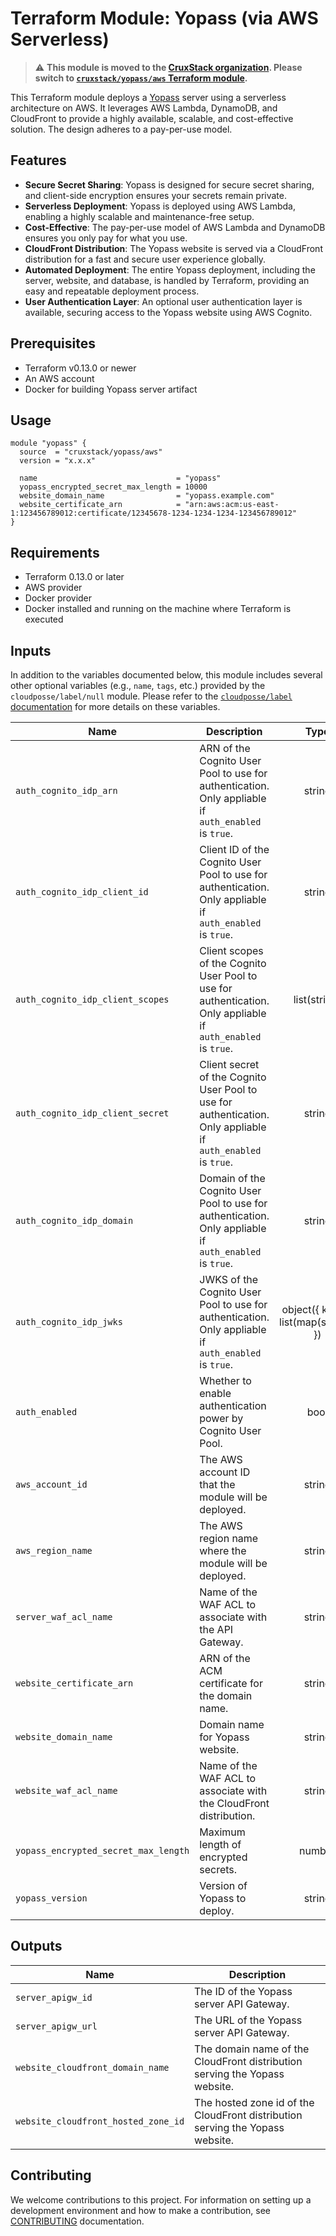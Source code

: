# Terraform Module: Yopass (via AWS Serverless)

> :warning: **This module is moved to the [CruxStack organization](https://github.com/cruxstack.terraform-aws-yopass). Please switch to [`cruxstack/yopass/aws` Terraform module](https://registry.terraform.io/modules/cruxstack/yopass/aws/latest).**

This Terraform module deploys a [Yopass](https://github.com/jhaals/yopass)
server using a serverless architecture on AWS. It leverages AWS Lambda,
DynamoDB, and CloudFront to provide a highly available, scalable, and
cost-effective solution. The design adheres to a pay-per-use model.

## Features

- **Secure Secret Sharing**: Yopass is designed for secure secret sharing, and
  client-side encryption ensures your secrets remain private.
- **Serverless Deployment**: Yopass is deployed using AWS Lambda, enabling a
  highly scalable and maintenance-free setup.
- **Cost-Effective**: The pay-per-use model of AWS Lambda and DynamoDB ensures
  you only pay for what you use.
- **CloudFront Distribution**: The Yopass website is served via a CloudFront
  distribution for a fast and secure user experience globally.
- **Automated Deployment**: The entire Yopass deployment, including the server,
  website, and database, is handled by Terraform, providing an easy and repeatable deployment process.
- **User Authentication Layer**: An optional user authentication layer is
  available, securing access to the Yopass website using AWS Cognito.

## Prerequisites

- Terraform v0.13.0 or newer
- An AWS account
- Docker for building Yopass server artifact

## Usage

```hcl
module "yopass" {
  source  = "cruxstack/yopass/aws"
  version = "x.x.x"

  name                               = "yopass"
  yopass_encrypted_secret_max_length = 10000
  website_domain_name                = "yopass.example.com"
  website_certificate_arn            = "arn:aws:acm:us-east-1:123456789012:certificate/12345678-1234-1234-1234-123456789012"
}
```

## Requirements

- Terraform 0.13.0 or later
- AWS provider
- Docker provider
- Docker installed and running on the machine where Terraform is executed

## Inputs

In addition to the variables documented below, this module includes several
other optional variables (e.g., `name`, `tags`, etc.) provided by the
`cloudposse/label/null` module. Please refer to the [`cloudposse/label` documentation](https://registry.terraform.io/modules/cloudposse/label/null/latest) for more details on these variables.

| Name                                 | Description                                                                                                   |                 Type                 | Default  | Required |
|--------------------------------------|---------------------------------------------------------------------------------------------------------------|:------------------------------------:|:--------:|:--------:|
| `auth_cognito_idp_arn`               | ARN of the Cognito User Pool to use for authentication. Only appliable if `auth_enabled` is `true`.           |                string                |   null   |    No    |
| `auth_cognito_idp_client_id`         | Client ID of the Cognito User Pool to use for authentication. Only appliable if `auth_enabled` is `true`.     |                string                |   null   |    No    |
| `auth_cognito_idp_client_scopes`     | Client scopes of the Cognito User Pool to use for authentication. Only appliable if `auth_enabled` is `true`. |             list(string)             |    []    |    No    |
| `auth_cognito_idp_client_secret`     | Client secret of the Cognito User Pool to use for authentication. Only appliable if `auth_enabled` is `true`. |                string                |   null   |    No    |
| `auth_cognito_idp_domain`            | Domain of the Cognito User Pool to use for authentication. Only appliable if `auth_enabled` is `true`.        |                string                |   null   |    No    |
| `auth_cognito_idp_jwks`              | JWKS of the Cognito User Pool to use for authentication. Only appliable if `auth_enabled` is `true`.          | object({ keys = list(map(string)) }) |   null   |    No    |
| `auth_enabled`                       | Whether to enable authentication power by Cognito User Pool.                                                  |                 bool                 |  false   |    No    |
| `aws_account_id`                     | The AWS account ID that the module will be deployed.                                                          |                string                |    ""    |    No    |
| `aws_region_name`                    | The AWS region name where the module will be deployed.                                                        |                string                |    ""    |    No    |
| `server_waf_acl_name`                | Name of the WAF ACL to associate with the API Gateway.                                                        |                string                |    ""    |    No    |
| `website_certificate_arn`            | ARN of the ACM certificate for the domain name.                                                               |                string                |   None   |   Yes    |
| `website_domain_name`                | Domain name for Yopass website.                                                                               |                string                |   None   |   Yes    |
| `website_waf_acl_name`               | Name of the WAF ACL to associate with the CloudFront distribution.                                            |                string                |    ""    |    No    |
| `yopass_encrypted_secret_max_length` | Maximum length of encrypted secrets.                                                                          |                number                |  10000   |    No    |
| `yopass_version`                     | Version of Yopass to deploy.                                                                                  |                string                | "latest" |    No    |

## Outputs

| Name                                | Description                                                                   |
|-------------------------------------|-------------------------------------------------------------------------------|
| `server_apigw_id`                   | The ID of the Yopass server API Gateway.                                      |
| `server_apigw_url`                  | The URL of the Yopass server API Gateway.                                     |
| `website_cloudfront_domain_name`    | The domain name of the CloudFront distribution serving the Yopass website.    |
| `website_cloudfront_hosted_zone_id` | The hosted zone id of the CloudFront distribution serving the Yopass website. |

## Contributing

We welcome contributions to this project. For information on setting up a
development environment and how to make a contribution, see [CONTRIBUTING](./CONTRIBUTING.md)
documentation.
